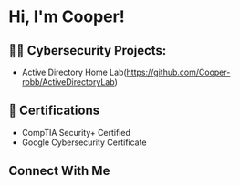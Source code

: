 <h1>Hi, I'm Cooper! 

<h2>👨‍💻 Cybersecurity Projects:</h2>

- Active Directory Home Lab(https://github.com/Cooper-robb/ActiveDirectoryLab)

<h2>📄 Certifications </h2>

- CompTIA Security+ Certified
- Google Cybersecurity Certificate

<h2>Connect With Me</h2>
